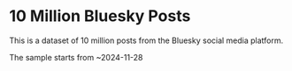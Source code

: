 # 10 Million Bluesky Posts

This is a dataset of 10 million posts from the Bluesky social media platform.

The sample starts from ~2024-11-28
